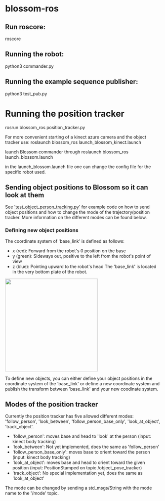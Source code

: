 # blossom-ros

## Run roscore:
roscore 

## Running the robot:
python3 commander.py

## Running the example sequence publisher:
python3 test_pub.py

# Running the position tracker
rosrun blossom_ros position_tracker.py

For more convenient starting of a kinect azure camera and the object tracker use:
roslaunch blossom_ros launch_blossom_kinect.launch

launch Blossom commander through
roslaunch blossom_ros launch_blossom.launch

in the launch_blossom.launch file one can change the config file for the specific robot used.

## Sending object positions to Blossom so it can look at them
See ['test_object_person_tracking.py'](https://github.com/sarahgillet/blossom-ros/blob/main/scripts/test_object_person_tracking.py) for example code on how to send object positions and how to change the mode of the trajectory/position tracker. More information on the different modes can be found below.


### Defining new object positions
The coordinate system of 'base_link' is defined as follows: 
- x (red): Forward from the robot's 0 position on the base
- y (green): Sideways out, positive to the left from the robot's point of view
- z (blue): Pointing upward to the robot's head
The 'base_link' is located in the very bottom plate of the robot.

<img src="https://github.com/sarahgillet/blossom-ros/assets/65712056/853bd816-d4fc-4e44-840f-55fcb7be5599" width="300"/>

To define new objects, you can either define your object positions in the coordinate system of the 'base_link' or define a new coordinate system and publish the transform between 'base_link' and your new coodinate system.

## Modes of the position tracker
Currently the position tracker has five allowed different modes: 'follow_person', 'look_between', 'follow_person_base_only', 'look_at_object', 'track_object'.
- 'follow_person': moves base and head to 'look' at the person (input: kinect body tracking)
- 'look_between': Not yet implemented, does the same as 'follow_person'
- 'follow_person_base_only': moves base to orient toward the person (input: kinect body tracking)
- 'look_at_object': moves base and head to orient toward the given position (input: PositionStamped on topic /object_pose_tracker)
- 'track_object': No special implementation yet, does the same as 'look_at_object'

The mode can be changed by sending a std_msgs/String with the mode name to the '/mode' topic.
